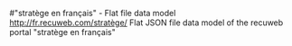 #"stratège en français" - Flat file data model
http://fr.recuweb.com/stratège/
Flat JSON file data model of the recuweb portal "stratège en français"
